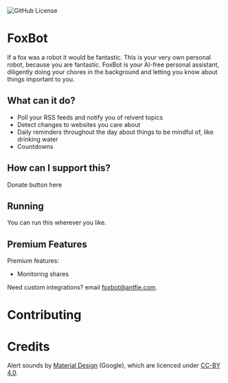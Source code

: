 ![GitHub License](https://img.shields.io/github/license/antfie/FoxBot)

# FoxBot

If a fox was a robot it would be fantastic. This is your very own personal robot, because you are fantastic. FoxBot is your AI-free personal assistant, diligently doing your chores in the background and letting you know about things important to you.

## What can it do?

* Poll your RSS feeds and notify you of relvent topics
* Detect changes to websites you care about
* Daily reminders throughout the day about things to be mindful of, like drinking water
* Countdowns

## How can I support this?

Donate button here

## Running

You can run this wherever you like.

## Premium Features

Premium features:

- Monitoring shares

Need custom integrations? email foxbot@antfie.com. 

# Contributing

# Credits

Alert sounds by [Material Design](https://m2.material.io/design/sound/sound-resources.html) (Google), which are licenced under [CC-BY 4.0](https://creativecommons.org/licenses/by/4.0/legalcode).
